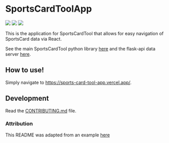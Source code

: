 # SportsCardToolApp

<img src="https://img.shields.io/badge/license-Apache--2.0-green"/>
<img src="https://img.shields.io/github/deployments/travisgibbs/SportsCardToolApp/Production?label=vercel&logo=vercel&logoColor=white"/>
<img src="https://img.shields.io/github/issues/travisgibbs/SportsCardToolApp?style=plastic"/>

This is the application for SportsCardTool that allows for easy navigation of SportsCard data via React.

See the main SportsCardTool python library [here](https://github.com/TravisGibbs/SportsCardTool) and the flask-api data server [here](https://github.com/TravisGibbs/SportsCardToolApp).


## How to use!

Simply navigate to https://sports-card-tool-app.vercel.app/.

## Development

Read the [CONTRIBUTING.md](CONTRIBUTING.md) file.

### Attribution

This README was adapted from an example [here](https://github.com/rochacbruno/python-project-template/blob/main/README.md)
